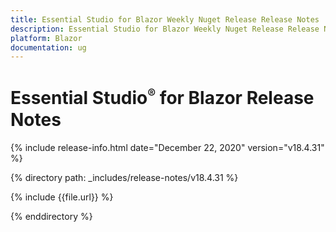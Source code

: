 ```yaml
---
title: Essential Studio for Blazor Weekly Nuget Release Release Notes  
description: Essential Studio for Blazor Weekly Nuget Release Release Notes  
platform: Blazor
documentation: ug
---
```


# Essential Studio<sup style="font-size:70%">&reg;</sup> for Blazor  Release Notes  

{% include release-info.html date="December 22, 2020"  version="v18.4.31" %} 

{% directory path: _includes/release-notes/v18.4.31 %}

{% include {{file.url}} %}

{% enddirectory %}
